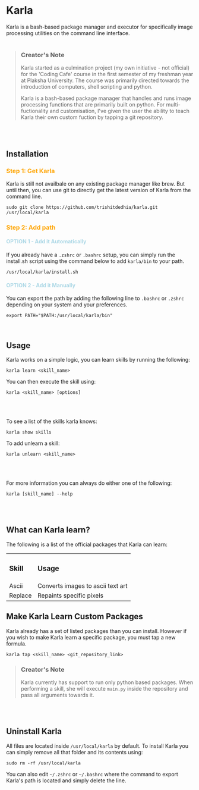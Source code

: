 # Karla
Karla is a bash-based package manager and executor for specifically image processing utilities on the command line interface.
<br><br>

> ### Creator's Note
> Karla started as a culmination project (my own initiative - not official) for the 'Coding Cafe' course in the first semester of my freshman year at Plaksha University. The course was primarily directed towards the introduction of computers, shell scripting and python.
>
> Karla is a bash-based package manager that handles and runs image processing functions that are primarily built on python. For multi-fuctionality and customisation, I've given the user the ability to teach Karla their own custom fuction by tapping a git repository.

<br><br>

## Installation
<!-- GET KARLA -->
<h3 style="color: orange"> Step 1: Get Karla </h3>
Karla is still not availbale on any existing package manager like brew. But until then, you can use git to directly get the latest version of Karla from the command line.

```
sudo git clone https://github.com/trishitdedhia/karla.git /usr/local/karla
```

<!-- ADD PATH-->
<h3 style="color: orange"> Step 2: Add path</h3>
<h4 style="color: lightblue">OPTION 1 - Add it Automatically</h4>

If you already have a `.zshrc` or `.bashrc` setup, you can simply run the install.sh script using the command below to add `karla/bin` to your path.

```
/usr/local/karla/install.sh
```

<h4 style="color: lightblue">OPTION 2 - Add it Manually</h4>

You can export the path by adding the following line to `.bashrc` or `.zshrc` depending on your system and your preferences.
```
export PATH="$PATH:/usr/local/karla/bin"
```
<br>

## Usage
Karla works on a simple logic, you can learn skills by running the following:
```
karla learn <skill_name>
```

You can then execute the skill using:
```
karla <skill_name> [options]
```
<br><br>

To see a list of the skills karla knows:
```
karla show skills
```
To add unlearn a skill:
```
karla unlearn <skill_name>
```
<br><br>

For more information you can always do either one of the following:
```
karla [skill_name] --help
```
<br><br>

## What can Karla learn?
The following is a list of the official packages that Karla can learn:
<table>
<tr>
    <td><h3>Skill</h3></td>
    <td><h3>Usage</h3></td>
</tr>
<tr>
    <td>Ascii</td>
    <td>Converts images to ascii text art</td>
</tr>
<tr>
    <td>Replace</td>
    <td>Repaints specific pixels</td>
</tr>
</table>

## Make Karla Learn Custom Packages
Karla already has a set of listed packages than you can install. However if you wish to make Karla learn a specific package, you must tap a new formula.
```
karla tap <skill_name> <git_repository_link>
```

> ### Creator's Note
> Karla currently has support to run only python based packages. When performing a skill, she will execute `main.py` inside the repository and pass all arguments towards it.

<br><br>

## Uninstall Karla
All files are located inside `/usr/local/karla` by default. To install Karla you can simply remove all that folder and its contents using:
```
sudo rm -rf /usr/local/karla
```
You can also edit `~/.zshrc` or `~/.bashrc` where the command to export Karla's path is located and simply delete the line.
